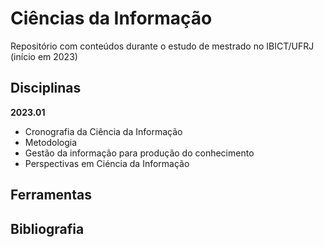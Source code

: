 # Ciências da Informação

Repositório com conteúdos durante o estudo de mestrado no IBICT/UFRJ (início em 2023)

## Disciplinas

**2023.01**

- Cronografia da Ciência da Informação
- Metodologia
- Gestão da informação para produção do conhecimento
- Perspectivas em Ciéncia da Informação

## Ferramentas


## Bibliografia
